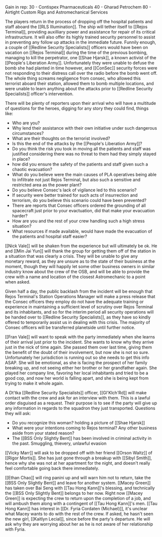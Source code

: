 Gain in rep:
30 - Contispex Pharmaceuticals
40 - Gharad Petrochem
80 - Airtight Custom Rigs and Astromechanical Services

The players return in the process of dropping off the hospital patients and staff aboard the [[RLS Illumination]].
The ship will tether itself to [[Rejos Terminal]], providing auxilliary power and assistance for repair of its critical infrastructure. It will also offer its highly trained security personnel to assist in preventing any follow up attacks in the immediate future.
Funnily enough, a couple of [[Redline Security Specialists]] officers would have been on vacation on [[Rejos Terminal]] during the time of the previous bombing, managing to kill the perpetrator, one [[Shae Hjarsk]], a known activist of the [[People's Liberation Army]]. Unfortunately they were unable to defuse the bomb she had planted in time however, and [[ConSec]] security forces were not responding to their distress call over the radio before the bomb went off.
The whole thing screams negligence from consec, who allowed this terrorist aboard their station, allowed them to bomb multiple locations, and were unable to learn anything about the attacks prior to [[Redline Security Specialists]] officer's intervention.

There will be plenty of reporters upon their arrival who will have a multitude of questions for the heroes, digging for any story they could find, things like:
- Who are you?
- Why lend their assistance with their own initiative under such dangerous circumstances?
- What are their thoughts on the terrorist involved?
- Is this the end of the attacks by the [[People's Liberation Army]]?
- Do you think the risk you took in moving all the patients and staff was justified considering there was no threat to them had they simply stayed in place?
- how did you ensure the safety of the patients and staff given such a chaotic evacuation?
- What do you believe were the main causes of PLA operatives being able to infiltrate not just Rejos Terminal, but also such a sensitive and restricted area as the power plant?
- Do you believe Consec's lack of vigilance led to this scenario?
- If security were better trained for such acts of insurrection and terrorism, do you believe this scenario could have been prevented?
- There are reports that Consec officers ordered the grounding of all spacecraft just prior to your evactuation, did that make your evacuation harder?
- How are you and the rest of your crew handling such a high stress situation?
- What resources if made available, would have made the evacuation of the patients and hospital staff easier?

[[Nick Vale]] will be shaken from the experience but will ultimately be ok. He and [[Min Jai Yun]] will thank the group for getting them off of the station in a situation that was clearly a crisis. They will be unable to give any monetary reward, as they are unsure as to the state of their business at the moment, though they will happily let some other business owners in similar industry know about the crew of the OSB, and will be able to provide the crew with a name and location of the closest Astromechanic to a point when asked.

Given half a day, the public backlash from the incident will be enough that Rejos Terminal's Station Operations Manager will make a press release that the Consec officers they employ do not have the adequate training or experience in maintaining a sufficient level of scrutiny over Rejos Terminal and its inhabitants, and so for the interim period all security operations will be handed over to [[Redline Security Specialists]], as they have so kindly offered to temporarily assist us in dealing with this crisis. The majority of Consec officers will be transferred planetside until further notice.

[[Fran Vale]] will want to speak with the party immediately when she learns of their arrival just prior to the incident. She wants to know why they arrive just in the nick of time again. She passed them over last time, giving them the benefit of the doubt of their involvement, but now she is not so sure. Unfortunately her jurisdiction is running out so she needs to get this info ASAP. She will be emotional, as she is facing the prospect of her family breaking up, and not seeing either her brother or her grandfather again. She played her company line, favoring her local inhabitants and tried to be a good cop, and now her world is falling apart, and she is being kept from trying to make it whole again.

A Dt'tka [[Redline Security Specialists]] officer, [[Gl'Klch'Rd]] will make contact with the crew and ask for an interview with them. This is a lawful order disguised as a request. Their purpose is to see if the party will give up any information in regards to the squadron they just transported. Questions they will ask:
- Do you recognize this woman? holding a picture of [[Shae Hjarsk]]
- What were your intentions coming to Rejos terminal? Any other business aside from your stated reason?
- The [[BSS Only Slightly Bent]] has been involved in criminal activity in the past. Smuggling, thievery, unlawful evasion

[[Vicky Marr]] will ask to be dropped off with her friend [[Orson Waltz]] of [[Rigor Mortis]]. She has just gone through a breakup with [[Sibyl Smith]], hence why she was not at her apartment for the night, and doesn't really feel comfortable going back there immediately.

[[Ethan Chao]] will ring panini up and will warn him not to return, take the [[BSS Only Slightly Bent]] and leave for another system. [[Macey Green]] has taken over Bai Seng with [[Tau Hong Kann]]'s blessing, and technically the [[BSS Only Slightly Bent]] belongs to her now. Right now [[Macey Green]] is expecting the crew to return upon the completion of a job, and will ambush them along with a contingent of [[Tau Hong Kann]]'s men. [[Tau Hong Kann]] has interest in [[Dr. Fyria Cordaten (Michael)]], it's unclear what Macey wants to do with the rest of the crew.
If asked, he hasn't seen the new girl, [[Kaitlyn Lecial]], since before the party's departure. He will ask why they are worrying about her as he is not aware of her relationship with Fyria.
